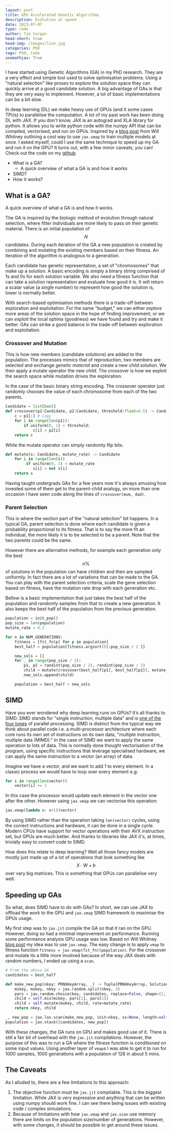 ```yaml
---
layout: post
title: GPU Accelerated Genetic Algorithms
description: Evolution at speed
date: 2023-07-07
type: code
author: Tim Cargan
head-short: true
head-img: /images/lion.jpg
categories: PhD
tags: PhD, Code
usemathjax: True
---
```


I have started using Genetic Algorithms (GA) in my PhD research.
They are a very effect and simple tool used to solve optimisation problems.
Using a "natural selection" like proses to explore the solution space they can quickly arrive at a good candidate solution.
A big advantage of GAs is that they are very easy to implement.
However, a lot of basic implementations can be a bit slow.

In deep learning (DL) we make heavy use of GPUs (and it some cases TPUs) to parallelise the computation.
A lot of my past work has been doing DL with JAX.
If you don't know, JAX is an autograd and XLA library for python. 
It allows you to write python code with the numpy API that can be compiled, vectorised, and run on GPUs.
Inspired by a [blog post](https://willwhitney.com/parallel-training-jax.html) from Will Whitney outlining a cool way to use `jax.vmap` to train multiple models at once. 
I asked myself, could I use the same technique to speed up my GA and run it on the GPU? 
It turns out, with a few minor caveats, you can! Check out the code on my [github](https://github.com)

<!--more-->
<!-- ##### TOC -->
<!-- The rest of this blog post is structured as follows: -->
- What is a GA?
    - A quick overview of what a GA is and how it works
- SIMD?
- How it works?


## What is a GA?
A quick overview of what a GA is and how it works.

The GA is inspired by the biologic method of evolution through natural selection, where fitter individuals are more likely to pass on their genetic material.
There is an initial population of $$N$$ candidates.
During each iteration of the GA a new population is created by combining and mutating the existing members based on their fitness.
An iteration of the algorithm is analogous to a generation.

Each candidate has genetic representation, a set of "chromosomes" that make up a solution. 
A basic encoding is simply a binary string comprised of 1s and 0s for each solution variable. 
We also need a fitness function that can take a solution representation and evaluate how good it is. 
It will return a scalar value (a single number) to represent how good the solution is, lower is normally better.

With search-based optimisation methods there is a trade-off between exploration and exploitation. 
For the same "budget," we can either _explore_ more areas of the solution space in the hope of finding improvement;
 or we can _exploit_ the local optima (goodness) we have found and try and make it better. 
GAs can strike a good balance in the trade-off between exploration and exploitation. 

### Crossover and Mutation 
This is how new members (candidate solutions) are added to the population. 
The processes mimics that of reproduction, two members are selected and exchange _genetic material_ and create a new _child_ solution. 
We then apply a mutate operator the new _child_.
The crossover is how we exploit the search space while mutation drives the exploration.

In the case of the basic binary string encoding. 
The crossover operator just randomly chooses the value of each chromosome from each of the two parents.

```python
Candidate = list[bool]
def crossover(p1:Candidate, p2:Candidate, threshold:float=0.5) -> Candidate:
    c = p1[:] # Copy
    for i in range(len(p1)):
        if uniform(0, 1) < threshold:
            c[i] = p2[i]
    return c
```

While the mutate operator can simply randomly flip bits.

```python
def mutate(s: Candidate, mutate_rate) -> Candidate
    for i in range(len(s))
         if uniform(0, 1) < mutate_rate
            s[i] = not s[i]
    return s
```

Having taught undergrads GAs for a few years now it's always amusing how invested some of them get to the parent-child analogy, on more than one occasion I have seen code along the lines of `crossover(mum, dad)`.

### Parent Selection
This is where the section part of the "natural selection" bit happens.
In a typical GA, parent selection is done where each candidate is given a probability proportional to its fitness.
That is to say the more fit an individual, the more likely it is to be selected to be a parent.
Note that the two parents could be the same.

However there are alternative methods, for example each generation only the best $$n\%$$ of solutions in the population can have children and then are sampled uniformly.
In fact there are a lot of variations that can be made to the GA.
You can play with the parent selection criteria, scale the gene selection based on fitness, have the mutation rate drop with each generation etc.

Bellow is a basic implementation that just takes the best half of the population and randomly samples from that to create a new generation.
It also keeps the best half of the population from the previous generation.

```python
population = init_pop()
pop_size = len(population)
mutate_rate = 0.3

for n in NUM_GENERATIONS:
    fitness = [fit_fn(p) for p in population]
    best_half = population[fitness.argsort()[:pop_size / 2 ]]

    new_sols = []
    for _ in range(pop_size / 2):
        p1, p2 = randint(pop_size / 2), randint(pop_size / 2)
        child = mutate(crossover(best_half[p1], best_half[p2]), mutate_rate)
        new_sols.append(child) 

    population = best_half + new_sols
```

## SIMD

Have you ever wondered why deep learning runs on GPUs? 
It’s all thanks to SIMD.
SIMD stands for "single instruction, multiple data" and is [one of the four types](https://en.wikipedia.org/wiki/Flynn%27s_taxonomy) of parallel processing.
SIMD is distinct from the typical way we think about parallel code i.e. a multi-processor architecture where each core runs its own set of instructions on its own data, "multiple instruction, multiple data (MIMD)."
In the case of SIMD we want to apply the same operation to lots of data.
This is normally done thought vectorisation of the program, using specific instructions that leverage specialised hardware, we can apply the same instruction to a vector (an array) of data.

Imagine we have a vector, and we want to add 1 to every element. 
In a classic process we would have to loop over every element e.g:

```python
for i in range(len(vector))
    vector[i] += 1
```
In this case the processor would update each element in the vector one after the other. However using `jax.vmap` we can vectorise this operation:

```python
jax.vmap(lambda x: x+1)(vector)
```

By using SIMD rather than the operation taking `len(vector)` cycles, using the correct instructions and hardware, it can be done in a single cycle.
Modern CPUs have support for vector operations with their AVX instruction set, but GPUs are much better.
And thanks to libraries like JAX it's, at times, trivially easy to convert code to SIMD.

How does this relate to deep learning? 
Well all those fancy models are mostly just made up of a lot of operations that look something like $$X \cdot W + b$$ over vary big matrices.
This is something that GPUs can parallelise very well. 

## Speeding up GAs
So what, does SIMD have to do with GAs?
In short, we can use JAX to offload the work to the GPU and `jax.vmap` SIMD framework to maximise the GPUs usage.

My first step was to `jax.jit` compile the GA so that it ran on the GPU.
However, doing so had a minimal improvement on performance.
Running some performance analysis GPU usage was low.
Based on Will Whitney [blog post](https://willwhitney.com/parallel-training-jax.html) my idea was to use `jax.vmap`.
The easy change is to apply `vmap` to fitness function `fitness = jax.vmap(fit_fn)(population)`.
For the crossover and mutate its a little more involved because of the way JAX deals with random numbers, I ended up using a `scan`.

```python
# From the above GA
candidates = best_half

def make_new_pop(nkey: PRNGKeyArray, _) -> Tuple[PRNGKeyArray, Solution]:
    mikey, mukey, nkey = jax.random.split(nkey, 3)
    pars = jax.random.choice(key, candidates, replace=False, shape=(2,))
    child = self.mix(mikey, pars[1], pars[1])
    child = self.mutate(mukey, child, rate=mutate_rate)
    return nkey, child

_, new_pop = jax.lax.scan(make_new_pop, init=nkey, xs=None, length=self.population_size // 2)
population = jax.stack([candidates, new_pop])
```

With these changes, the GA runs on GPU and makes good use of it. 
There is still a fair bit of overhead with the `jax.jit` compilations.
However, the purpose of this was to run a GA where the fitness function is conditioned on some input values.
Using another layer of `vmap`s I was able to get it to run for 1000 samples, 1000 generations with a population of 128 in about 5 mins.

## The Caveats
As I alluded to, there are a few limitations to this approach:

1. The objective function must be `jax.jit` compilable. This is the biggest limitation. While JAX is very expressive and anything that can be written using numpy should work fine. I can see there being issues with existing code / complex simulations.
2. Because of limitations with how `jax.vmap` and `jax.scan` use memory there are limits on the population size/number of generations. However, with some changes, it should be possible to get around these issues.






